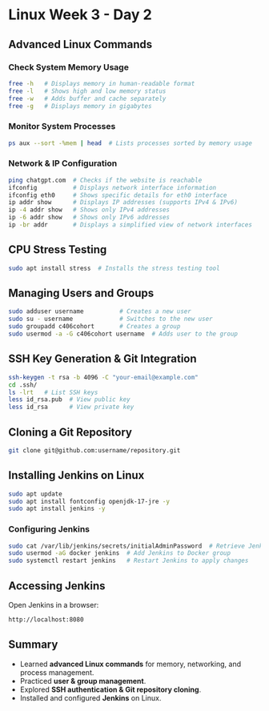 # Linux Week 3 - Day 2

## **Advanced Linux Commands**

### **Check System Memory Usage**
```sh
free -h   # Displays memory in human-readable format
free -l   # Shows high and low memory status
free -w   # Adds buffer and cache separately
free -g   # Displays memory in gigabytes
```

### **Monitor System Processes**
```sh
ps aux --sort -%mem | head  # Lists processes sorted by memory usage
```

### **Network & IP Configuration**
```sh
ping chatgpt.com  # Checks if the website is reachable
ifconfig          # Displays network interface information
ifconfig eth0     # Shows specific details for eth0 interface
ip addr show      # Displays IP addresses (supports IPv4 & IPv6)
ip -4 addr show   # Shows only IPv4 addresses
ip -6 addr show   # Shows only IPv6 addresses
ip -br addr       # Displays a simplified view of network interfaces
```

## **CPU Stress Testing**
```sh
sudo apt install stress  # Installs the stress testing tool
```

## **Managing Users and Groups**
```sh
sudo adduser username          # Creates a new user
sudo su - username             # Switches to the new user
sudo groupadd c406cohort       # Creates a group
sudo usermod -a -G c406cohort username  # Adds user to the group
```

## **SSH Key Generation & Git Integration**
```sh
ssh-keygen -t rsa -b 4096 -C "your-email@example.com"
cd .ssh/
ls -lrt   # List SSH keys
less id_rsa.pub  # View public key
less id_rsa      # View private key
```

## **Cloning a Git Repository**
```sh
git clone git@github.com:username/repository.git
```

## **Installing Jenkins on Linux**
```sh
sudo apt update
sudo apt install fontconfig openjdk-17-jre -y
sudo apt install jenkins -y
```

### **Configuring Jenkins**
```sh
sudo cat /var/lib/jenkins/secrets/initialAdminPassword  # Retrieve Jenkins admin password
sudo usermod -aG docker jenkins  # Add Jenkins to Docker group
sudo systemctl restart jenkins   # Restart Jenkins to apply changes
```

## **Accessing Jenkins**
Open Jenkins in a browser:
```sh
http://localhost:8080
```

## **Summary**
- Learned **advanced Linux commands** for memory, networking, and process management.
- Practiced **user & group management**.
- Explored **SSH authentication & Git repository cloning**.
- Installed and configured **Jenkins** on Linux.

